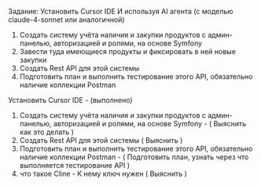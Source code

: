 Задание:
Установить Cursor IDE
И используя AI агента (с моделью claude-4-sonnet или аналогичной)
1. Создать систему учёта наличия и закупки продуктов с админ-панелью, авторизацией и ролями, на основе Symfony
2. Завести туда имеющиеся продукты и фиксировать в ней новые закупки
3. Создать Rest API для этой системы
4. Подготовить план и выполнить тестирование этого API, обязательно наличие коллекции Postman


Установить Cursor IDE - (выполнено)
1. Создать систему учёта наличия и закупки продуктов с админ-панелью, авторизацией и ролями, на основе Symfony - ( Выяснить как это делать )
2. Создать Rest API для этой системы ( Выяснить )
3. Подготовить план и выполнить тестирование этого API, обязательно наличие коллекции Postman - ( Подготовить план, узнать через что выполняется тестирование API )
4. что такое Cline - К нему ключ нужен ( Выяснить )
